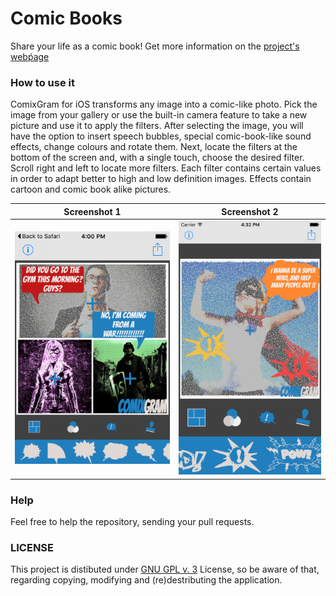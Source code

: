 # Comic Books
Share your life as a comic book!
Get more information on the [project's webṕage](http://cornerstonecollege.github.io/comic-books/)

### How to use it

ComixGram for iOS transforms any image into a comic-like photo. Pick the image from your gallery or use the built-in camera feature to take a new picture and use it to apply the filters. After selecting the image, you will have the option to insert speech bubbles, special comic-book-like sound effects, change colours and rotate them. Next, locate the filters at the bottom of the screen and, with a single touch, choose the desired filter. Scroll right and left to locate more filters. Each filter contains certain values in order to adapt better to high and low definition images. Effects contain cartoon and comic book alike pictures.

| Screenshot 1                     | Screenshot 2                     |
| :------------------------------: | :------------------------------: |
| ![Screenshot 1](images/4s_2.png) | ![Screenshot 2](images/6_1.png)  |

### Help
Feel free to help the repository, sending your pull requests.

### LICENSE
This project is distibuted under [GNU GPL v. 3](http://www.gnu.org/licenses/gpl-3.0.en.html) License, so be aware of that, regarding copying, modifying and (re)destributing the application. 
